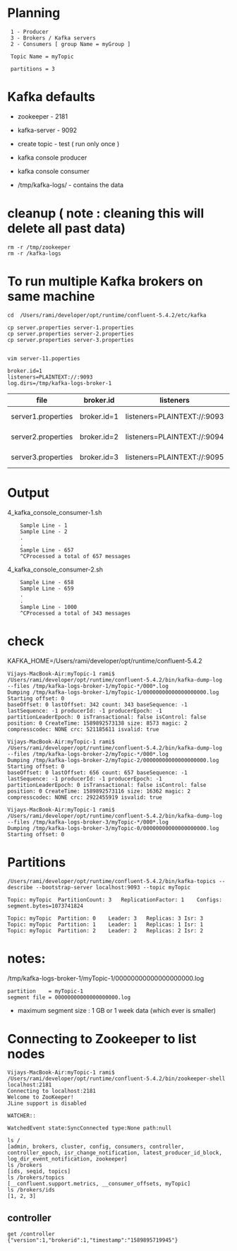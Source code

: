 
Planning 
=================

     1 - Producer
     3 - Brokers / Kafka servers
     2 - Consumers [ group Name = myGroup ]
     
     Topic Name = myTopic

     partitions = 3

Kafka defaults
================
-   zookeeper  - 2181
-   kafka-server - 9092
-   create topic - test ( run only once ) 
-   kafka console producer
-   kafka console consumer 

-   /tmp/kafka-logs/   -  contains the data 

cleanup ( note : cleaning this will delete all past data)
=========================================================

    rm -r /tmp/zookeeper 
    rm -r /kafka-logs

To run multiple Kafka brokers on same machine
=============================================
    cd  /Users/rami/developer/opt/runtime/confluent-5.4.2/etc/kafka
    
    cp server.properties server-1.properties 
    cp server.properties server-2.properties 
    cp server.properties server-3.properties 


    vim server-11.poperties
    
    broker.id=1
    listeners=PLAINTEXT://:9093
    log.dirs=/tmp/kafka-logs-broker-1
    

| file              | broker.id   | listeners                   | log.dirs                          |
|-------------------|-------------|-----------------------------|-----------------------------------|
| server1.properties | broker.id=1 | listeners=PLAINTEXT://:9093 | log.dirs=/tmp/kafka-logs-broker-1 |
| server2.properties | broker.id=2 | listeners=PLAINTEXT://:9094 | log.dirs=/tmp/kafka-logs-broker-2 |
| server3.properties | broker.id=3 | listeners=PLAINTEXT://:9095 | log.dirs=/tmp/kafka-logs-broker-3 |


Output
======

4_kafka_console_consumer-1.sh 

        Sample Line - 1
        Sample Line - 2
        .
        .
        Sample Line - 657
        ^CProcessed a total of 657 messages
4_kafka_console_consumer-2.sh 

        Sample Line - 658
        Sample Line - 659
        .
        .
        Sample Line - 1000
        ^CProcessed a total of 343 messages
        
        
check 
======
KAFKA_HOME=/Users/rami/developer/opt/runtime/confluent-5.4.2
    
    Vijays-MacBook-Air:myTopic-1 rami$ /Users/rami/developer/opt/runtime/confluent-5.4.2/bin/kafka-dump-log  --files /tmp/kafka-logs-broker-1/myTopic-*/000*.log
    Dumping /tmp/kafka-logs-broker-1/myTopic-1/00000000000000000000.log
    Starting offset: 0
    baseOffset: 0 lastOffset: 342 count: 343 baseSequence: -1 lastSequence: -1 producerId: -1 producerEpoch: -1 partitionLeaderEpoch: 0 isTransactional: false isControl: false position: 0 CreateTime: 1589892573138 size: 8573 magic: 2 compresscodec: NONE crc: 521185611 isvalid: true
    
    Vijays-MacBook-Air:myTopic-1 rami$ /Users/rami/developer/opt/runtime/confluent-5.4.2/bin/kafka-dump-log  --files /tmp/kafka-logs-broker-2/myTopic-*/000*.log
    Dumping /tmp/kafka-logs-broker-2/myTopic-2/00000000000000000000.log
    Starting offset: 0
    baseOffset: 0 lastOffset: 656 count: 657 baseSequence: -1 lastSequence: -1 producerId: -1 producerEpoch: -1 partitionLeaderEpoch: 0 isTransactional: false isControl: false position: 0 CreateTime: 1589892573116 size: 16362 magic: 2 compresscodec: NONE crc: 2922455919 isvalid: true
    
    Vijays-MacBook-Air:myTopic-1 rami$ /Users/rami/developer/opt/runtime/confluent-5.4.2/bin/kafka-dump-log  --files /tmp/kafka-logs-broker-3/myTopic-*/000*.log
    Dumping /tmp/kafka-logs-broker-3/myTopic-0/00000000000000000000.log
    Starting offset: 0

Partitions
==========

    /Users/rami/developer/opt/runtime/confluent-5.4.2/bin/kafka-topics --describe --bootstrap-server localhost:9093 --topic myTopic
    
    Topic: myTopic	PartitionCount: 3	ReplicationFactor: 1	Configs: segment.bytes=1073741824
    
    Topic: myTopic	Partition: 0	Leader: 3	Replicas: 3	Isr: 3
    Topic: myTopic	Partition: 1	Leader: 1	Replicas: 1	Isr: 1
    Topic: myTopic	Partition: 2	Leader: 2	Replicas: 2	Isr: 2
    

 notes:
 =======
/tmp/kafka-logs-broker-1/myTopic-1/00000000000000000000.log
 
    partition    = myTopic-1
    segment file = 00000000000000000000.log
    
- maximum segment size : 1 GB or 1 week data (which ever is smaller)

Connecting to Zookeeper to list nodes
=====================================
    Vijays-MacBook-Air:myTopic-1 rami$ /Users/rami/developer/opt/runtime/confluent-5.4.2/bin/zookeeper-shell localhost:2181
    Connecting to localhost:2181
    Welcome to ZooKeeper!
    JLine support is disabled
    
    WATCHER::
    
    WatchedEvent state:SyncConnected type:None path:null
    
    ls /
    [admin, brokers, cluster, config, consumers, controller, controller_epoch, isr_change_notification, latest_producer_id_block, log_dir_event_notification, zookeeper]
    ls /brokers
    [ids, seqid, topics]
    ls /brokers/topics
    [__confluent.support.metrics, __consumer_offsets, myTopic]
    ls /brokers/ids
    [1, 2, 3]
    
controller
---------

    get /controller
    {"version":1,"brokerid":1,"timestamp":"1589895719945"}